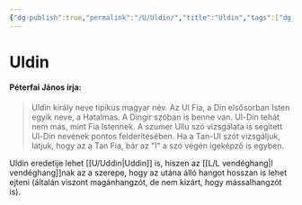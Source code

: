 ```yaml
---
{"dg-publish":true,"permalink":"/U/Uldin/","title":"Uldin","tags":["dg_uploaded"],"created":"2023-10-21T10:38","updated":"2023-11-08T04:21"}
---
```



# Uldin

#### Péterfai János írja:

> Uldin király neve tipikus magyar név. Az Ul Fia, a Din elsősorban Isten egyik neve, a Hatalmas. A Dingir szóban is benne van. Ul-Din tehát nem más, mint Fia Istennek. A szumer Ullu szó vizsgálata is segített Ul-Din nevének pontos felderítésében. Ha a Tan-Ul szót vizsgáljuk, látjuk, hogy az a Tan Fia, bár az "l" a szó végén igeképző is egyben.  

Uldin eredetije lehet [[U/Uddin\|Uddin]] is, hiszen az [[L/L vendéghang\|l vendéghang]]nak az a szerepe, hogy az utána álló hangot hosszan is lehet ejteni (általán viszont magánhangzót, de nem kizárt, hogy mássalhangzót is).  